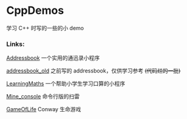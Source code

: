 # CppDemos

学习 C++ 时写的一些的小 demo

### Links:
<a href="https://github.com/cristime/CppDemo/tree/master/Addressbook">Addressbook</a> 一个实用的通迅录小程序

<a href="https://github.com/cristime/CppDemo/tree/master/addressbook_old">addressbook_old</a> 之前写的 addressbook，仅供学习参考 ~~(代码烂的一批)~~

<a href="https://github.com/cristime/CppDemo/tree/master/LearningMaths">LearningMaths</a> 一个帮助小学生学习口算的小程序

<a href="https://github.com/cristime/CppDemo/tree/master/Mine_console">Mine_console</a> 命令行版的扫雷 </a>

<a href="https://github.com/cristime/CppDemo/tree/master/GameOfLife">GameOfLife</a> Conway 生命游戏 </a>